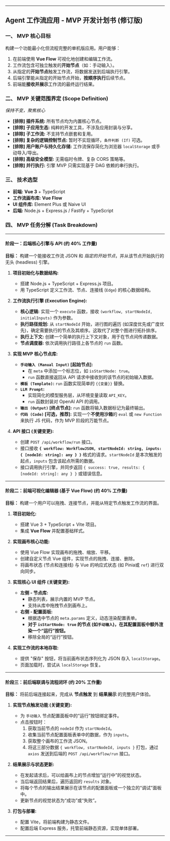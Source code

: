 
---

## Agent 工作流应用 - MVP 开发计划书 (修订版)

### 一、 MVP 核心目标

构建一个功能最小化但流程完整的单机版应用。用户能够：
1.  在前端使用 **Vue Flow** 可视化地创建和编辑工作流。
2.  工作流包含可独立触发的**开始节点**（如：手动输入）。
3.  从指定的**开始节点**触发工作流，将数据发送到后端执行引擎。
4.  后端引擎能从指定的开始节点开始，**按顺序执行**后续节点。
5.  前端能**接收并展示**工作流的最终运行结果。

### 二、 MVP 关键范围界定 (Scope Definition)

*保持不变，聚焦核心*

*   **[排除] 插件系统:** 所有节点均为内置核心节点。
*   **[排除] 子应用生态:** 纯粹的开发工具，不涉及应用封装与分享。
*   **[排除] 子工作流:** 不支持节点嵌套和复用。
*   **[排除] 复杂的逻辑控制节点:** 暂时不实现循环，`条件判断 (If)` 可选。
*   **[排除] 用户账户与持久化存储:** 工作流保存简化为浏览器 `localStorage` 或手动导入/导出。
*   **[排除] 高级安全模型:** 无需临时令牌、复杂 CORS 策略等。
*   **[排除] 并行执行:** 引擎 MVP 只需实现基于 DAG 依赖的串行执行。

### 三、 技术选型

*   **前端:** **Vue 3** + TypeScript
*   **工作流画布库:** **Vue Flow**
*   **UI 组件库:** Element Plus 或 Naive UI
*   **后端:** Node.js + Express.js / Fastify + TypeScript

### 四、 MVP 任务分解 (Task Breakdown)

---

#### **阶段一：后端核心引擎与 API (约 40% 工作量)**

**目标：** 构建一个能接收工作流 JSON 和 *指定的开始节点*，并从该节点开始执行的无头 (headless) 引擎。

1.  **项目初始化与数据结构:**
    *   搭建 Node.js + TypeScript + Express.js 项目。
    *   用 TypeScript 定义工作流、节点、连接线 (`Edge`) 的核心数据结构。

2.  **工作流执行引擎 (Execution Engine):**
    *   **核心逻辑:** 实现一个 `execute` 函数，接收 `(workflow, startNodeId, initialInputs)` 作为参数。
    *   **执行路径规划:** 从 `startNodeId` 开始，进行图的遍历 (如深度优先或广度优先)，确定需要执行的节点及其顺序。这取代了对整个图进行拓扑排序。
    *   **执行上下文:** 创建一个简单的执行上下文对象，用于在节点间传递数据。
    *   **节点调度器:** 依次调用执行路径上各节点的 `run` 函数。

3.  **实现 MVP 核心节点库:**
    *   **`手动输入 (Manual Input)` [起始节点]:**
        *   在 `meta` 中添加一个标志位，如 `isStartNode: true`。
        *   `run` 函数直接返回从 API 请求中接收到的该节点的初始输入数据。
    *   **`模板 (Template)`:** `run` 函数实现简单的 `{{变量}}` 替换。
    *   **`LLM Prompt`:**
        *   实现简化的模型服务层，从环境变量读取 `API_KEY`。
        *   `run` 函数封装对 OpenAI API 的调用。
    *   **`输出 (Output)` [终点节点]:** `run` 函数将输入数据标记为最终输出。
    *   **`代码 (Code)` [可选，推荐]:** 实现一个**不使用沙箱**的 `eval` 或 `new Function` 来执行 JS 代码，作为 MVP 阶段的万能节点。

4.  **API 接口 (关键变更):**
    *   创建 `POST /api/workflow/run` 接口。
    *   接口接收 **`{ workflow: WorkflowJSON, startNodeId: string, inputs: { [nodeId: string]: any } }`** 格式的请求。`startNodeId` 是本次触发的起点，`inputs` 包含该起点所需的数据。
    *   接口调用执行引擎，并同步返回 `{ success: true, results: { [nodeId: string]: any } }` 或错误信息。

---

#### **阶段二：前端可视化编辑器 (基于 Vue Flow) (约 40% 工作量)**

**目标：** 构建一个用户可以拖拽、连接节点，并能从特定节点触发工作流的界面。

1.  **项目初始化:**
    *   搭建 Vue 3 + TypeScript + Vite 项目。
    *   集成 **Vue Flow** 并配置基础样式。

2.  **实现画布核心功能:**
    *   使用 Vue Flow 实现画布的拖拽、缩放、平移。
    *   创建自定义节点 Vue 组件，实现节点的拖拽、连接、删除。
    *   将画布状态 (节点和连接线) 与 Vue 的响应式状态 (如 Pinia或 `ref`) 进行双向同步。

3.  **实现核心 UI 组件 (关键变更):**
    *   **左侧 - 节点库:**
        *   静态列表，展示内置的 MVP 节点。
        *   支持从库中拖拽节点到画布上。
    *   **右侧 - 配置面板:**
        *   根据选中节点的 `meta.params` 定义，动态渲染配置表单。
        *   **对于 `isStartNode: true` 的节点 (如`手动输入`)，在其配置面板中额外渲染一个“运行”按钮。**
        *   移除全局的“运行”按钮。

4.  **实现工作流的本地存取:**
    *   提供 "保存" 按钮，将当前画布状态序列化为 JSON 存入 `localStorage`。
    *   页面加载时，尝试从 `localStorage` 恢复。

---

#### **阶段三：前后端联调与流程闭环 (约 20% 工作量)**

**目标：** 将前后端连接起来，完成从 **节点触发** 到 **结果展示** 的完整用户体验。

1.  **实现节点触发功能 (关键变更):**
    *   为 `手动输入` 节点配置面板中的“运行”按钮绑定事件。
    *   点击按钮时：
        1.  获取当前节点的 `nodeId` 作为 `startNodeId`。
        2.  收集当前节点配置面板表单中的数据，作为 `inputs`。
        3.  获取整个画布的工作流 JSON。
        4.  将这三部分数据 `{ workflow, startNodeId, inputs }` 打包，通过 `axios` 发送到后端的 `POST /api/workflow/run` 接口。

2.  **结果展示与状态更新:**
    *   在发起请求后，可以给画布上的节点增加“运行中”的视觉状态。
    *   当后端返回结果后，遍历返回的 `results` 对象。
    *   将每个节点的输出结果展示在该节点的配置面板或一个独立的“调试”面板中。
    *   更新节点的视觉状态为“成功”或“失败”。

3.  **打包与部署:**
    *   配置 Vite，将前端构建为静态文件。
    *   配置后端 Express 服务，托管前端静态资源，实现单体部署。

---

